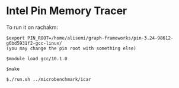 # Intel Pin Memory Tracer

To run it on rachakm:
```
$export PIN_ROOT=/home/alisemi/graph-frameworks/pin-3.24-98612-g6bd5931f2-gcc-linux/
(you may change the pin root with something else)

$module load gcc/10.1.0

$make

$./run.sh ../microbenchmark/icar


```